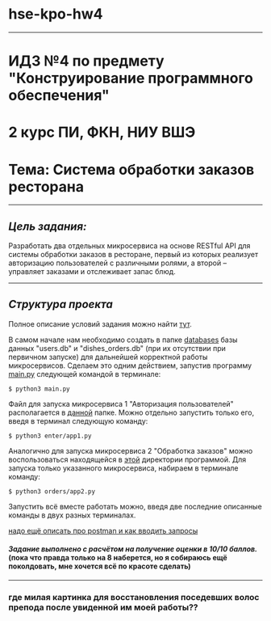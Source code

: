 # hse-kpo-hw4

---
# ИДЗ №4 по предмету "Конструирование программного обеспечения"

# 2 курс ПИ, ФКН, НИУ ВШЭ

# Тема: Система обработки заказов ресторана

---

## *Цель задания:*

Разработать два отдельных микросервиса на основе RESTful API для системы обработки заказов в ресторане, первый из которых реализует авторизацию пользователей с различными ролями, а второй – управляет заказами и отслеживает запас блюд.

---

## *Структура проекта*

Полное описание условий задания можно найти [тут](https://github.com/kamilarakhimova/hse-kpo-hw4/blob/main/Условие%20дз4-КПО-2023.pdf).

В самом начале нам необходимо создать в папке [databases](https://github.com/kamilarakhimova/hse-kpo-hw4/blob/main/databases) базы данных "users.db" и "dishes_orders.db" (при их отсутствии при первичном запуске) для дальнейшей корректной работы микросервисов. Сделаем это одним действием, запустив программу [main.py](https://github.com/kamilarakhimova/hse-kpo-hw4/blob/main/main.py) следующей командой в терминале:
```
$ python3 main.py
```

Файл для запуска микросервиса 1 "Авторизация пользователей" располагается в [данной](https://github.com/kamilarakhimova/hse-kpo-hw4/blob/main/enter) папке. Можно отдельно запустить только его, введя в терминал следующую команду:

```
$ python3 enter/app1.py
```

Аналогично для запуска микросервиса 2 "Обработка заказов" можно воспользоваться находящейся в [этой](https://github.com/kamilarakhimova/hse-kpo-hw4/blob/main/orders) директории программой. Для запуска только указанного микросервиса, набираем в терминале команду:

```
$ python3 orders/app2.py
```

Запустить всё вместе работать можно, введя две последние описанные команды в двух разных терминалах.

[надо ещё описать про postman и как вводить запросы]()

#### *Задание выполнено с расчётом на получение оценки в 10/10 баллов.* (пока что правда только на 8 наберется, но я собираюсь ещё поколдовать, мне хочется всё по красоте сделать)

---

### где милая картинка для восстановления поседевших волос препода после увиденной им моей работы??
